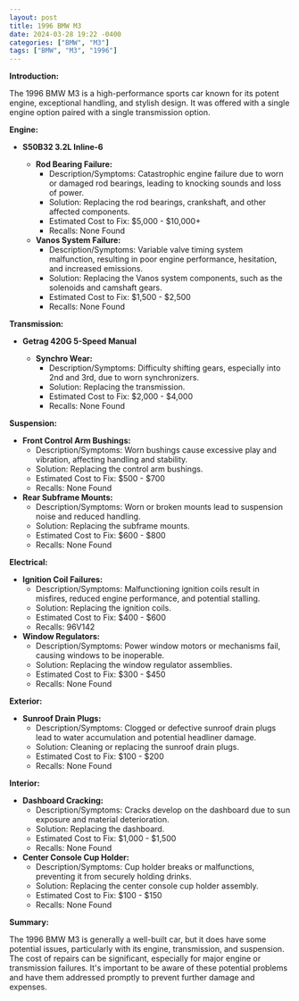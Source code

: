 ```yaml
---
layout: post
title: 1996 BMW M3
date: 2024-03-28 19:22 -0400
categories: ["BMW", "M3"]
tags: ["BMW", "M3", "1996"]
---
```

**Introduction:**

The 1996 BMW M3 is a high-performance sports car known for its potent engine, exceptional handling, and stylish design. It was offered with a single engine option paired with a single transmission option.

**Engine:**

* **S50B32 3.2L Inline-6**

  * **Rod Bearing Failure:**
    * Description/Symptoms: Catastrophic engine failure due to worn or damaged rod bearings, leading to knocking sounds and loss of power.
    * Solution: Replacing the rod bearings, crankshaft, and other affected components.
    * Estimated Cost to Fix: $5,000 - $10,000+
    * Recalls: None Found
  * **Vanos System Failure:**
    * Description/Symptoms: Variable valve timing system malfunction, resulting in poor engine performance, hesitation, and increased emissions.
    * Solution: Replacing the Vanos system components, such as the solenoids and camshaft gears.
    * Estimated Cost to Fix: $1,500 - $2,500
    * Recalls: None Found

**Transmission:**

* **Getrag 420G 5-Speed Manual**

  * **Synchro Wear:**
    * Description/Symptoms: Difficulty shifting gears, especially into 2nd and 3rd, due to worn synchronizers.
    * Solution: Replacing the transmission.
    * Estimated Cost to Fix: $2,000 - $4,000
    * Recalls: None Found

**Suspension:**

* **Front Control Arm Bushings:**
  * Description/Symptoms: Worn bushings cause excessive play and vibration, affecting handling and stability.
  * Solution: Replacing the control arm bushings.
  * Estimated Cost to Fix: $500 - $700
  * Recalls: None Found
* **Rear Subframe Mounts:**
  * Description/Symptoms: Worn or broken mounts lead to suspension noise and reduced handling.
  * Solution: Replacing the subframe mounts.
  * Estimated Cost to Fix: $600 - $800
  * Recalls: None Found

**Electrical:**

* **Ignition Coil Failures:**
  * Description/Symptoms: Malfunctioning ignition coils result in misfires, reduced engine performance, and potential stalling.
  * Solution: Replacing the ignition coils.
  * Estimated Cost to Fix: $400 - $600
  * Recalls: 96V142
* **Window Regulators:**
  * Description/Symptoms: Power window motors or mechanisms fail, causing windows to be inoperable.
  * Solution: Replacing the window regulator assemblies.
  * Estimated Cost to Fix: $300 - $450
  * Recalls: None Found

**Exterior:**

* **Sunroof Drain Plugs:**
  * Description/Symptoms: Clogged or defective sunroof drain plugs lead to water accumulation and potential headliner damage.
  * Solution: Cleaning or replacing the sunroof drain plugs.
  * Estimated Cost to Fix: $100 - $200
  * Recalls: None Found

**Interior:**

* **Dashboard Cracking:**
  * Description/Symptoms: Cracks develop on the dashboard due to sun exposure and material deterioration.
  * Solution: Replacing the dashboard.
  * Estimated Cost to Fix: $1,000 - $1,500
  * Recalls: None Found
* **Center Console Cup Holder:**
  * Description/Symptoms: Cup holder breaks or malfunctions, preventing it from securely holding drinks.
  * Solution: Replacing the center console cup holder assembly.
  * Estimated Cost to Fix: $100 - $150
  * Recalls: None Found

**Summary:**

The 1996 BMW M3 is generally a well-built car, but it does have some potential issues, particularly with its engine, transmission, and suspension. The cost of repairs can be significant, especially for major engine or transmission failures. It's important to be aware of these potential problems and have them addressed promptly to prevent further damage and expenses.
